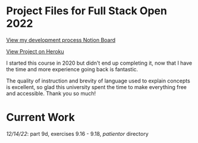 # Project Files for Full Stack Open 2022

[View my development process Notion Board]()

[View Project on Heroku](https://protected-sands-11467.herokuapp.com/)

I started this course in 2020 but didn't end up completing it, now that I have the time and more experience going back is fantastic.


The quality of instruction and brevity of language used to explain concepts is excellent, so glad this university spent the time to make everything free and accessible. Thank you so much!

# Current Work

*12/14/22*: part 9d, exercises 9.16 - 9.18, _patientor_ directory
